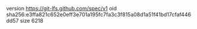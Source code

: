 version https://git-lfs.github.com/spec/v1
oid sha256:e3ffa821c652e0eff3e701a195fc7fa3c3f815a08d1a51f41bd17cfaf446dd57
size 6218
